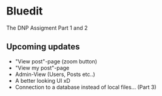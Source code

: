 # Bluedit
The DNP Assigment Part 1 and 2

## Upcoming updates
- "View post"-page (zoom button)
- "View my post"-page
- Admin-View (Users, Posts etc..)
- A better looking UI xD
- Connection to a database instead of local files... (Part 3)
